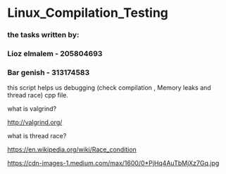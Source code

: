 # Linux_Compilation_Testing

### the tasks written by:

### Lioz elmalem - 205804693

### Bar genish - 313174583

this script helps us debugging (check compilation , Memory leaks and thread race) cpp file.

what is valgrind?

http://valgrind.org/

what is thread race?

https://en.wikipedia.org/wiki/Race_condition

https://cdn-images-1.medium.com/max/1600/0*PjHq4AuTbMjXz7Gq.jpg
